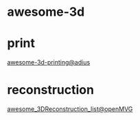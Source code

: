 # awesome-3d


# print
[awesome-3d-printing@adius](https://github.com/adius/awesome-3d-printing)

# reconstruction
[awesome_3DReconstruction_list@openMVG](https://github.com/openMVG/awesome_3DReconstruction_list)
